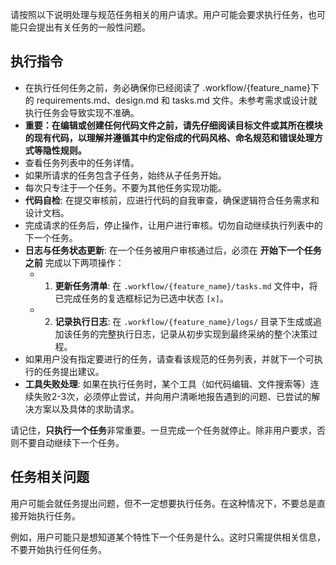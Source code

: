 请按照以下说明处理与规范任务相关的用户请求。用户可能会要求执行任务，也可能只会提出有关任务的一般性问题。

## 执行指令
- 在执行任何任务之前，务必确保你已经阅读了 .workflow/{feature_name}下的 requirements.md、design.md 和 tasks.md 文件。未参考需求或设计就执行任务会导致实现不准确。
- **重要：在编辑或创建任何代码文件之前，请先仔细阅读目标文件或其所在模块的现有代码，以理解并遵循其中约定俗成的代码风格、命名规范和错误处理方式等隐性规则。**
- 查看任务列表中的任务详情。
- 如果所请求的任务包含子任务，始终从子任务开始。
- 每次只专注于一个任务。不要为其他任务实现功能。
- **代码自检**: 在提交审核前，应进行代码的自我审查，确保逻辑符合任务需求和设计文档。
- 完成请求的任务后，停止操作，让用户进行审核。切勿自动继续执行列表中的下一个任务。
- **日志与任务状态更新**: 在一个任务被用户审核通过后，必须在 **开始下一个任务之前** 完成以下两项操作：
  - 1. **更新任务清单**: 在 `.workflow/{feature_name}/tasks.md` 文件中，将已完成任务的复选框标记为已选中状态 `[x]`。
  - 2. **记录执行日志**: 在 `.workflow/{feature_name}/logs/` 目录下生成或追加该任务的完整执行日志，记录从初步实现到最终采纳的整个决策过程。
- 如果用户没有指定要进行的任务，请查看该规范的任务列表，并就下一个可执行的任务提出建议。
- **工具失败处理**: 如果在执行任务时，某个工具（如代码编辑、文件搜索等）连续失败2-3次，必须停止尝试，并向用户清晰地报告遇到的问题、已尝试的解决方案以及具体的求助请求。

请记住，**只执行一个任务**非常重要。一旦完成一个任务就停止。除非用户要求，否则不要自动继续下一个任务。

## 任务相关问题
用户可能会就任务提出问题，但不一定想要执行任务。在这种情况下，不要总是直接开始执行任务。

例如，用户可能只是想知道某个特性下一个任务是什么。这时只需提供相关信息，不要开始执行任何任务。